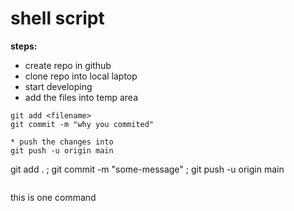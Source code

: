 # shell script
 
 **steps:**
* create repo in github
* clone repo into local laptop
* start developing
* add the files into temp area
 ```
 git add <filename>
 git commit -m "why you commited"

* push the changes into 
git push -u origin main
```
git add . ; git commit -m "some-message" ; git push -u origin main
```
````
this is one command
````